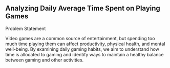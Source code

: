 ## Analyzing Daily Average Time Spent on Playing Games

Problem Statement

Video games are a common source of entertainment, but spending too much time playing them can affect productivity, physical health, and mental well-being. By examining daily gaming habits, we aim to understand how time is allocated to gaming and identify ways to maintain a healthy balance between gaming and other activities.
##
